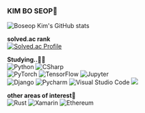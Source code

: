### KIM BO SEOP🌈
![Boseop Kim's GitHub stats](https://github-readme-stats.vercel.app/api?username=platypus46&show_icons=true&theme=radical)

__solved.ac rank__  
[![Solved.ac Profile](http://mazassumnida.wtf/api/v2/generate_badge?boj=svolts)](https://solved.ac/svolts/)

__Studying..👨‍💻__  
![Python](https://img.shields.io/badge/Python-3776AB.svg?&style=for-the-badge&logo=Python&logoColor=white)
![CSharp](https://img.shields.io/badge/CSharp-239120.svg?&style=for-the-badge&logo=CSharp&logoColor=white)  
![PyTorch](https://img.shields.io/badge/PyTorch-EE4C2C.svg?&style=for-the-badge&logo=PyTorch&logoColor=white)
![TensorFlow](https://img.shields.io/badge/TensorFlow-FF6F00.svg?&style=for-the-badge&logo=TensorFlow&logoColor=white)
![Jupyter](https://img.shields.io/badge/Jupyter-F37626.svg?&style=for-the-badge&logo=Jupyter&logoColor=white)  
![Django](https://img.shields.io/badge/Django-092E20.svg?&style=for-the-badge&logo=Django&logoColor=white)
![Pycharm](https://img.shields.io/badge/Pycharm-000000.svg?&style=for-the-badge&logo=Pycharm&logoColor=white)
![Visual Studio Code](https://img.shields.io/badge/Visual%20Studio%20Code-007ACC.svg?&style=for-the-badge&logo=Visual%20Studio%20Code&logoColor=white)
<img src="https://img.shields.io/badge/unity-%23000000.svg?style=for-the-badge&logo=unity&logoColor=white"/>

__other areas of interest🧐__  
![Rust](https://img.shields.io/badge/Rust-000000.svg?&style=for-the-badge&logo=Rust&logoColor=white)
![Xamarin](https://img.shields.io/badge/Xamarin-3498DB.svg?&style=for-the-badge&logo=Xamarin&logoColor=white)
![Ethereum](https://img.shields.io/badge/Ethereum-3C3C3D.svg?&style=for-the-badge&logo=Ethereum&logoColor=white)


